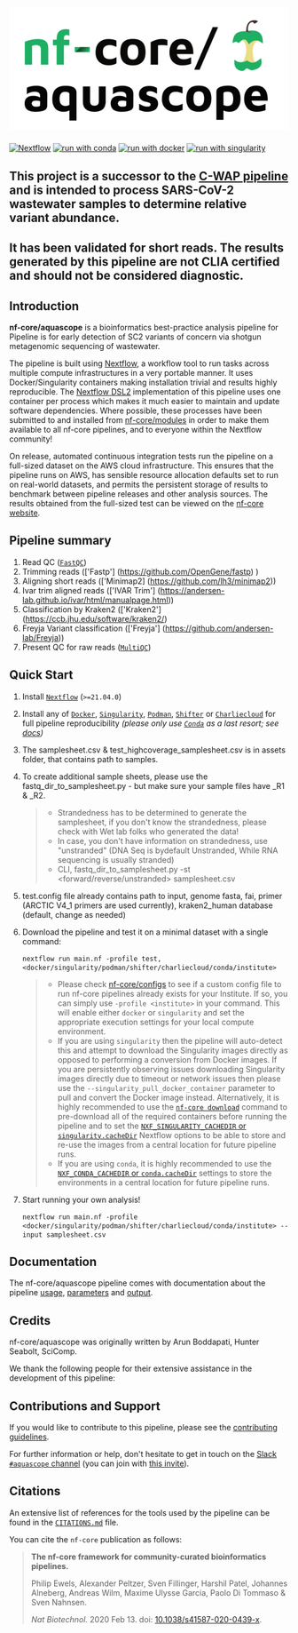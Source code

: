 # ![nf-core/aquascope](docs/images/nf-core-aquascope_logo.png)

[![Nextflow](https://img.shields.io/badge/nextflow%20DSL2-%E2%89%A521.04.0-23aa62.svg?labelColor=000000)](https://www.nextflow.io/)
[![run with conda](http://img.shields.io/badge/run%20with-conda-3EB049?labelColor=000000&logo=anaconda)](https://docs.conda.io/en/latest/)
[![run with docker](https://img.shields.io/badge/run%20with-docker-0db7ed?labelColor=000000&logo=docker)](https://www.docker.com/)
[![run with singularity](https://img.shields.io/badge/run%20with-singularity-1d355c.svg?labelColor=000000)](https://sylabs.io/docs/)

## This project is a successor to the [C-WAP pipeline](https://github.com/CFSAN-Biostatistics/C-WAP) and is intended to process SARS-CoV-2 wastewater samples to determine relative variant abundance.  

## It has been validated for short reads. The results generated by this pipeline are not CLIA certified and should not be considered diagnostic.

## Introduction

<!-- TODO nf-core: Write a 1-2 sentence summary of what data the pipeline is for and what it does -->
**nf-core/aquascope** is a bioinformatics best-practice analysis pipeline for Pipeline is for early detection of SC2 variants of concern via shotgun metagenomic sequencing of wastewater.

The pipeline is built using [Nextflow](https://www.nextflow.io), a workflow tool to run tasks across multiple compute infrastructures in a very portable manner. It uses Docker/Singularity containers making installation trivial and results highly reproducible. The [Nextflow DSL2](https://www.nextflow.io/docs/latest/dsl2.html) implementation of this pipeline uses one container per process which makes it much easier to maintain and update software dependencies. Where possible, these processes have been submitted to and installed from [nf-core/modules](https://github.com/nf-core/modules) in order to make them available to all nf-core pipelines, and to everyone within the Nextflow community!

<!-- TODO nf-core: Add full-sized test dataset and amend the paragraph below if applicable -->
On release, automated continuous integration tests run the pipeline on a full-sized dataset on the AWS cloud infrastructure. This ensures that the pipeline runs on AWS, has sensible resource allocation defaults set to run on real-world datasets, and permits the persistent storage of results to benchmark between pipeline releases and other analysis sources. The results obtained from the full-sized test can be viewed on the [nf-core website](https://nf-co.re/aquascope/results).

## Pipeline summary

<!-- TODO nf-core: Fill in short bullet-pointed list of the default steps in the pipeline -->

1. Read QC ([`FastQC`](https://www.bioinformatics.babraham.ac.uk/projects/fastqc/))
2. Trimming reads  (['Fastp'] (https://github.com/OpenGene/fastp) )
3. Aligning short reads (['Minimap2] (https://github.com/lh3/minimap2))
4. Ivar trim aligned reads (['IVAR Trim'] (https://andersen-lab.github.io/ivar/html/manualpage.html))
5. Classification by Kraken2 (['Kraken2'] (https://ccb.jhu.edu/software/kraken2/)
6. Freyja Variant classification (['Freyja'] (https://github.com/andersen-lab/Freyja))
7. Present QC for raw reads ([`MultiQC`](http://multiqc.info/))

## Quick Start

1. Install [`Nextflow`](https://www.nextflow.io/docs/latest/getstarted.html#installation) (`>=21.04.0`)

2. Install any of [`Docker`](https://docs.docker.com/engine/installation/), [`Singularity`](https://www.sylabs.io/guides/3.0/user-guide/), [`Podman`](https://podman.io/), [`Shifter`](https://nersc.gitlab.io/development/shifter/how-to-use/) or [`Charliecloud`](https://hpc.github.io/charliecloud/) for full pipeline reproducibility _(please only use [`Conda`](https://conda.io/miniconda.html) as a last resort; see [docs](https://nf-co.re/usage/configuration#basic-configuration-profiles))_

3. The samplesheet.csv & test_highcoverage_samplesheet.csv is in assets folder, that contains path to samples. 

4. To create additional sample sheets, please use the fastq_dir_to_samplesheet.py - but make sure your sample files have _R1 & _R2. 
	> * Strandedness has to be determined to generate the samplesheet, if you don't know the strandedness, please check with Wet lab folks who generated the data!
	> * In case, you don't have information on strandedness, use "unstranded" (DNA Seq is bydefault Unstranded, While RNA sequencing is usually stranded)
	> * CLI, fastq_dir_to_samplesheet.py <full-path to Fastq file directory> -st <forward/reverse/unstranded> samplesheet.csv

5. test.config file already contains path to input, genome fasta, fai, primer (ARCTIC V4_1 primers are used currently), kraken2_human database (default, change as needed)

3. Download the pipeline and test it on a minimal dataset with a single command:

    ```console
    nextflow run main.nf -profile test,<docker/singularity/podman/shifter/charliecloud/conda/institute>
    ```

    > * Please check [nf-core/configs](https://github.com/nf-core/configs#documentation) to see if a custom config file to run nf-core pipelines already exists for your Institute. If so, you can simply use `-profile <institute>` in your command. This will enable either `docker` or `singularity` and set the appropriate execution settings for your local compute environment.
    > * If you are using `singularity` then the pipeline will auto-detect this and attempt to download the Singularity images directly as opposed to performing a conversion from Docker images. If you are persistently observing issues downloading Singularity images directly due to timeout or network issues then please use the `--singularity_pull_docker_container` parameter to pull and convert the Docker image instead. Alternatively, it is highly recommended to use the [`nf-core download`](https://nf-co.re/tools/#downloading-pipelines-for-offline-use) command to pre-download all of the required containers before running the pipeline and to set the [`NXF_SINGULARITY_CACHEDIR` or `singularity.cacheDir`](https://www.nextflow.io/docs/latest/singularity.html?#singularity-docker-hub) Nextflow options to be able to store and re-use the images from a central location for future pipeline runs.
    > * If you are using `conda`, it is highly recommended to use the [`NXF_CONDA_CACHEDIR` or `conda.cacheDir`](https://www.nextflow.io/docs/latest/conda.html) settings to store the environments in a central location for future pipeline runs.

4. Start running your own analysis!

    <!-- TODO nf-core: Update the example "typical command" below used to run the pipeline -->

    ```console
    nextflow run main.nf -profile <docker/singularity/podman/shifter/charliecloud/conda/institute> --input samplesheet.csv
    ```

## Documentation

The nf-core/aquascope pipeline comes with documentation about the pipeline [usage](https://nf-co.re/aquascope/usage), [parameters](https://nf-co.re/aquascope/parameters) and [output](https://nf-co.re/aquascope/output).

## Credits

nf-core/aquascope was originally written by Arun Boddapati, Hunter Seabolt, SciComp.

We thank the following people for their extensive assistance in the development of this pipeline:

<!-- TODO nf-core: If applicable, make list of people who have also contributed -->

## Contributions and Support

If you would like to contribute to this pipeline, please see the [contributing guidelines](.github/CONTRIBUTING.md).

For further information or help, don't hesitate to get in touch on the [Slack `#aquascope` channel](https://nfcore.slack.com/channels/aquascope) (you can join with [this invite](https://nf-co.re/join/slack)).

## Citations

<!-- TODO nf-core: Add citation for pipeline after first release. Uncomment lines below and update Zenodo doi and badge at the top of this file. -->
<!-- If you use  nf-core/aquascope for your analysis, please cite it using the following doi: [10.5281/zenodo.XXXXXX](https://doi.org/10.5281/zenodo.XXXXXX) -->

<!-- TODO nf-core: Add bibliography of tools and data used in your pipeline -->
An extensive list of references for the tools used by the pipeline can be found in the [`CITATIONS.md`](CITATIONS.md) file.

You can cite the `nf-core` publication as follows:

> **The nf-core framework for community-curated bioinformatics pipelines.**
>
> Philip Ewels, Alexander Peltzer, Sven Fillinger, Harshil Patel, Johannes Alneberg, Andreas Wilm, Maxime Ulysse Garcia, Paolo Di Tommaso & Sven Nahnsen.
>
> _Nat Biotechnol._ 2020 Feb 13. doi: [10.1038/s41587-020-0439-x](https://dx.doi.org/10.1038/s41587-020-0439-x).


